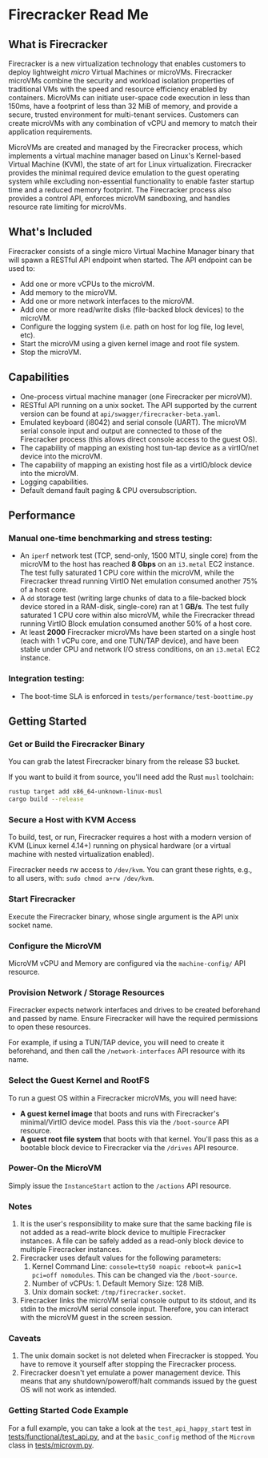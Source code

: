 # Firecracker Read Me

## What is Firecracker

Firecracker is a new virtualization technology that enables customers to deploy
lightweight *micro* Virtual Machines or microVMs. Firecracker microVMs combine
the security and workload isolation properties of traditional VMs with the speed
and resource efficiency enabled by containers. MicroVMs can initiate user-space
code execution in less than 150ms, have a footprint of less than 32 MiB of
memory, and provide a secure, trusted environment for multi-tenant services.
Customers can create microVMs with any combination of vCPU and memory to match
their application requirements.

MicroVMs are created and managed by the Firecracker process, which implements a
virtual machine manager based on Linux's Kernel-based Virtual Machine (KVM), the
state of art for Linux virtualization. Firecracker provides the minimal required
device emulation to the guest operating system while excluding non-essential
functionality to enable faster startup time and a reduced memory footprint. The
Firecracker process also provides a control API, enforces microVM sandboxing,
and handles resource rate limiting for microVMs.

## What's Included

Firecracker consists of a single micro Virtual Machine Manager binary that will
spawn a RESTful API endpoint when started. The API endpoint can be used to:

- Add one or more vCPUs to the microVM.
- Add memory to the microVM.
- Add one or more network interfaces to the microVM.
- Add one or more read/write disks (file-backed block devices) to the microVM.
- Configure the logging system (i.e. path on host for log file, log level, etc).
- Start the microVM using a given kernel image and root file system.
- Stop the microVM.

## Capabilities

- One-process virtual machine manager (one Firecracker per microVM).
- RESTful API running on a unix socket. The API supported by the current version
  can be found at `api/swagger/firecracker-beta.yaml`.
- Emulated keyboard (i8042) and serial console (UART). The microVM serial
  console input and output are connected to those of the Firecracker process
  (this allows direct console access to the guest OS).
- The capability of mapping an existing host tun-tap device as a virtIO/net
  device into the microVM.
- The capability of mapping an existing host file as a virtIO/block device into
  the microVM.
- Logging capabilities.
- Default demand fault paging & CPU oversubscription.

## Performance

### Manual one-time benchmarking and stress testing:

- An `iperf` network test (TCP, send-only, 1500 MTU, single core) from the
  microVM to the host has reached **8 Gbps** on an `i3.metal` EC2 instance. The
  test fully saturated 1 CPU core within the microVM, while the Firecracker
  thread running VirtIO Net emulation consumed another 75% of a host core.
- A `dd` storage test (writing large chunks of data to a file-backed block
  device stored in a RAM-disk, single-core) ran at 1 **GB/s**. The test fully
  saturated 1 CPU core within also microVM, while the Firecracker thread running
  VirtIO Block emulation consumed another 50% of a host core.
- At least **2000** Firecracker microVMs have been started on a single host
  (each with 1 vCPu core, and one TUN/TAP device), and have been stable under
  CPU and network I/O stress conditions, on an `i3.metal` EC2 instance.

### Integration testing:

- The boot-time SLA is enforced in `tests/performance/test-boottime.py`

## Getting Started

### Get or Build the Firecracker Binary

You can grab the latest Firecracker binary from the release S3 bucket.

If you want to build it from source, you'll need add the Rust `musl` toolchain:

``` bash
rustup target add x86_64-unknown-linux-musl
cargo build --release
```

### Secure a Host with KVM Access

To build, test, or run, Firecracker requires a host with a modern version of KVM
(Linux kernel 4.14+) running on physical hardware (or a virtual machine with
nested virtualization enabled).

Firecracker needs rw access to `/dev/kvm`. You can grant these rights, e.g., to
all users, with: `sudo chmod a+rw /dev/kvm`.

### Start Firecracker

Execute the Firecracker binary, whose single argument is the API unix socket
name.

### Configure the MicroVM

MicroVM vCPU and Memory are configured via the `machine-config/` API resource.

### Provision Network / Storage Resources

Firecracker expects network interfaces and drives to be created beforehand and
passed by name. Ensure Firecracker will have the required permissions to open
these resources.

For example, if using a TUN/TAP device, you will need to create it beforehand,
and then call the `/network-interfaces` API resource with its name.

### Select the Guest Kernel and RootFS

To run a guest OS within a Firecracker microVMs, you will need have:

- **A guest kernel image** that boots and runs with Firecracker's minimal/VirtIO
  device model. Pass this via the `/boot-source` API resource.
- **A guest root file system** that boots with that kernel. You'll pass this as
  a bootable block device to Firecracker via the `/drives` API resource.

### Power-On the MicroVM

Simply issue the `InstanceStart` action to the `/actions` API resource.

### Notes

1. It is the user's responsibility to make sure that the same backing file is
   not added as a read-write block device to multiple Firecracker instances. A
   file can be safely added as a read-only block device to multiple Firecracker
   instances.
1. Firecracker uses default values for the following parameters:
    1. Kernel Command Line:
       `console=ttyS0 noapic reboot=k panic=1 pci=off nomodules`. This can be
       changed via the `/boot-source`.
    1. Number of vCPUs: 1. Default Memory Size: 128 MiB.
    1. Unix domain socket: `/tmp/firecracker.socket`.
1. Firecracker links the microVM serial console output to its stdout, and its
   stdin to the microVM serial console input. Therefore, you can interact with
   the microVM guest in the screen session.

### Caveats

1. The unix domain socket is not deleted when Firecracker is stopped.
   You have to remove it yourself after stopping the Firecracker process.
1. Firecracker doesn't yet emulate a power management device. This means that
   any shutdown/poweroff/halt commands issued by the guest OS will not work as
   intended.

### Getting Started Code Example

For a full example, you can take a look at the `test_api_happy_start` test in
[tests/functional/test_api.py](tests/functional/test_api.py), and at the
`basic_config` method of the `Microvm` class in
[tests/microvm.py](tests/microvm.py).
